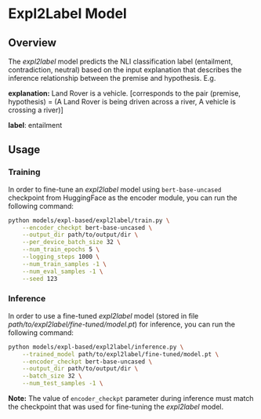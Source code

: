 # Expl2Label Model

## Overview
The _expl2label_ model predicts the NLI classification label (entailment, contradiction, neutral) based on the input explanation that describes the inference relationship between the premise and hypothesis. E.g.

__explanation:__ Land Rover is a vehicle. [corresponds to the pair (premise, hypothesis) = (A Land Rover is being driven across a river, A vehicle is crossing a river)]

__label__: entailment

## Usage

### Training
In order to fine-tune an _expl2label_ model using `bert-base-uncased` checkpoint from HuggingFace as the encoder module, you can run the following command:

```bash
python models/expl-based/expl2label/train.py \
    --encoder_checkpt bert-base-uncased \
    --output_dir path/to/output/dir \
    --per_device_batch_size 32 \
    --num_train_epochs 5 \
    --logging_steps 1000 \
    --num_train_samples -1 \
    --num_eval_samples -1 \
    --seed 123
```

### Inference
In order to use a fine-tuned *expl2label* model (stored in file *path/to/expl2label/fine-tuned/model.pt*) for inference, you can run the following command:

```bash
python models/expl-based/expl2label/inference.py \
    --trained_model path/to/expl2label/fine-tuned/model.pt \
    --encoder_checkpt bert-base-uncased \
    --output_dir path/to/output/dir \
    --batch_size 32 \
    --num_test_samples -1 \
```

**Note:** The value of `encoder_checkpt` parameter during inference must match the checkpoint that was used for fine-tuning the *expl2label* model.
